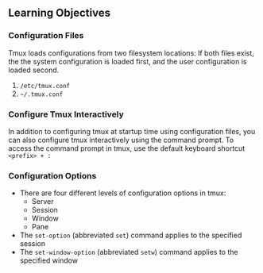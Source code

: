 ## Learning Objectives

### Configuration Files

Tmux loads configurations from two filesystem locations:
If both files exist, the the system configuration is loaded first, and the user configuration is loaded second.

1. `/etc/tmux.conf`
1. `~/.tmux.conf`

### Configure Tmux Interactively

In addition to configuring tmux at startup time using configuration files, you can also configure tmux interactively using the command prompt.
To access the command prompt in tmux, use the default keyboard shortcut `<prefix> + :`

### Configuration Options

* There are four different levels of configuration options in tmux:
  * Server
  * Session
  * Window
  * Pane
* The `set-option` (abbreviated `set`) command applies to the specified session
* The `set-window-option` (abbreviated `setw`) command applies to the specified window